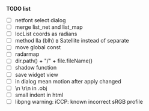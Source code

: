 **TODO list**
- [ ] netfont select dialog
- [ ] merge list_net and list_map
- [ ] locList coords as radians
- [ ] method lla (blh) в Satellite instead of separate
- [ ] move global const
- [ ] radarmap
- [ ] dir.path() + "/" + file.fileName()
- [ ] shadow function
- [ ] save widget view
- [ ] in dialog mean motion after apply changed
- [ ] \n \r\n in .obj
- [ ] small indent in html
- [ ] libpng warning: iCCP: known incorrect sRGB profile
